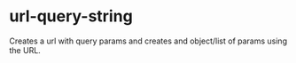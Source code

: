 # url-query-string
Creates a url with query params and creates and object/list of params using the URL.
